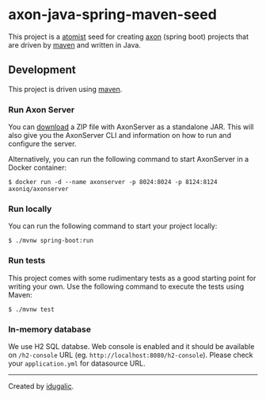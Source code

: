 # axon-java-spring-maven-seed

This project is a [atomist] seed for creating [axon] (spring boot) projects that are driven by [maven] and written in Java.

## Development

This project is driven using [maven].

### Run Axon Server

You can [download](https://download.axoniq.io/axonserver/AxonServer.zip) a ZIP file with AxonServer as a standalone JAR. This will also give you the AxonServer CLI and information on how to run and configure the server.

Alternatively, you can run the following command to start AxonServer in a Docker container:

```
$ docker run -d --name axonserver -p 8024:8024 -p 8124:8124 axoniq/axonserver
```

### Run locally

You can run the following command to start your project locally:

```
$ ./mvnw spring-boot:run
```

### Run tests

This project comes with some rudimentary tests as a good starting
point for writing your own. Use the following command to execute the
tests using Maven:

```
$ ./mvnw test
```

### In-memory database

We use H2 SQL databse. Web console is enabled and it should be available on `/h2-console` URL (eg. `http://localhost:8080/h2-console`). Please check your `application.yml` for datasource URL.

---

Created by [idugalic].

[maven]: https://maven.apache.org/ (Maven)
[atomist]: https://www.atomist.com/ (Atomist)
[idugalic]: http://idugalic.pro/ (Ivan Dugalic)
[axon]: https://axoniq.io/ (Axon)